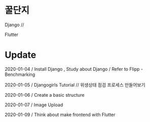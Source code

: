 # 꿀단지

Django //

Flutter

# Update
2020-01-04 / Install Django , Study about Django / Refer to Flipp - Benchmarking

2020-01-05 / Djangogirls Tutorial // 위생상태 점검 프로세스 만들어보기

2020-01-06 / Create a basic structure

2020-01-07 / Image Upload

2020-01-09 / Think about make frontend with Flutter
